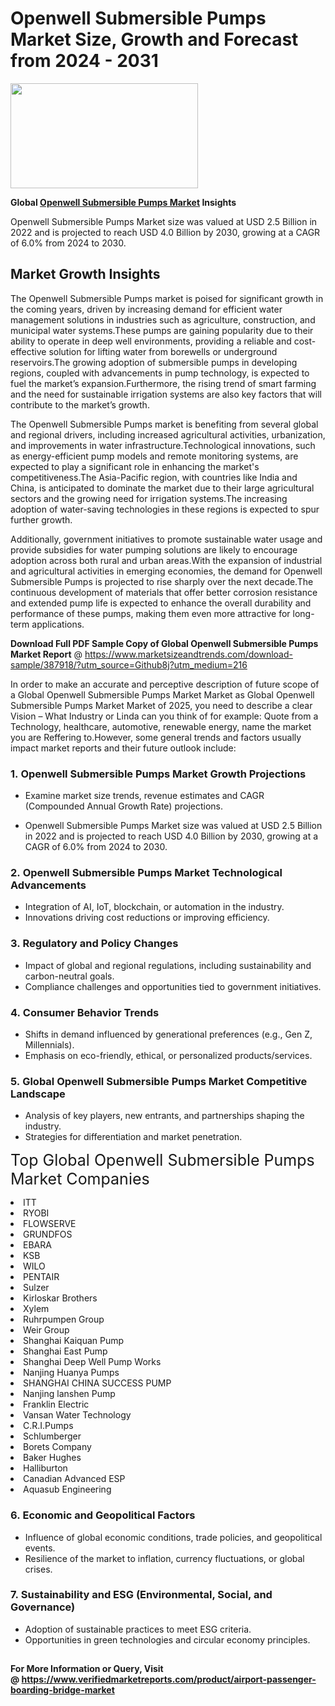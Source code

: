 <H1>Openwell Submersible Pumps Market Size, Growth and Forecast from 2024 - 2031</H1><img class="aligncenter size-medium wp-image-584254" src="https://thirdeyenews.in/wp-content/uploads/2024/09/Global-Market-Research-300x168.jpeg" alt="" width="300" height="168" /><p><strong>Global&nbsp;<a href="https://www.marketsizeandtrends.com/download-sample/387918/?utm_source=Github8j?utm_medium=216">Openwell Submersible Pumps Market</a> Insights</strong></p><p>Openwell Submersible Pumps Market size was valued at USD 2.5 Billion in 2022 and is projected to reach USD 4.0 Billion by 2030, growing at a CAGR of 6.0% from 2024 to 2030.</p><p><h2>Market Growth Insights</h2> <p>The Openwell Submersible Pumps market is poised for significant growth in the coming years, driven by increasing demand for efficient water management solutions in industries such as agriculture, construction, and municipal water systems.These pumps are gaining popularity due to their ability to operate in deep well environments, providing a reliable and cost-effective solution for lifting water from borewells or underground reservoirs.The growing adoption of submersible pumps in developing regions, coupled with advancements in pump technology, is expected to fuel the market’s expansion.Furthermore, the rising trend of smart farming and the need for sustainable irrigation systems are also key factors that will contribute to the market’s growth.</p> <p>The Openwell Submersible Pumps market is benefiting from several global and regional drivers, including increased agricultural activities, urbanization, and improvements in water infrastructure.Technological innovations, such as energy-efficient pump models and remote monitoring systems, are expected to play a significant role in enhancing the market's competitiveness.The Asia-Pacific region, with countries like India and China, is anticipated to dominate the market due to their large agricultural sectors and the growing need for irrigation systems.The increasing adoption of water-saving technologies in these regions is expected to spur further growth.</p> <p>Additionally, government initiatives to promote sustainable water usage and provide subsidies for water pumping solutions are likely to encourage adoption across both rural and urban areas.With the expansion of industrial and agricultural activities in emerging economies, the demand for Openwell Submersible Pumps is projected to rise sharply over the next decade.The continuous development of materials that offer better corrosion resistance and extended pump life is expected to enhance the overall durability and performance of these pumps, making them even more attractive for long-term applications.</p> <p><span class=""><strong>Download Full PDF Sample Copy of Global Openwell Submersible Pumps Market Report</strong> @ <a href="https://www.marketsizeandtrends.com/download-sample/387918/?utm_source=Github8j?utm_medium=216" target="_blank">https://www.marketsizeandtrends.com/download-sample/387918/?utm_source=Github8j?utm_medium=216</a></span></p><p>In order to make an accurate and perceptive description of future scope of a Global&nbsp;Openwell Submersible Pumps Market Market as Global&nbsp;Openwell Submersible Pumps Market Market of 2025, you need to describe a clear Vision &ndash; What Industry or Linda can you think of for example: Quote from a Technology, healthcare, automotive, renewable energy, name the market you are Reffering to.However, some general trends and factors usually impact market reports and their future outlook include:</p><h3>1.&nbsp;<strong>Openwell Submersible Pumps Market Growth Projections</strong></h3><ul><li>Examine market size trends, revenue estimates and CAGR (Compounded Annual Growth Rate) projections.</li><li><p>Openwell Submersible Pumps Market size was valued at USD 2.5 Billion in 2022 and is projected to reach USD 4.0 Billion by 2030, growing at a CAGR of 6.0% from 2024 to 2030.</p></li></ul><h3>2.&nbsp;<strong>Openwell Submersible Pumps Market Technological Advancements</strong></h3><ul><li>Integration of AI, IoT, blockchain, or automation in the industry.</li><li>Innovations driving cost reductions or improving efficiency.</li></ul><h3>3.&nbsp;<strong>Regulatory and Policy Changes</strong></h3><ul><li>Impact of global and regional regulations, including sustainability and carbon-neutral goals.</li><li>Compliance challenges and opportunities tied to government initiatives.</li></ul><h3>4.&nbsp;<strong>Consumer Behavior Trends</strong></h3><ul><li>Shifts in demand influenced by generational preferences (e.g., Gen Z, Millennials).</li><li>Emphasis on eco-friendly, ethical, or personalized products/services.</li></ul><h3>5.&nbsp;<strong>Global Openwell Submersible Pumps Market Competitive Landscape</strong></h3><ul><li>Analysis of key players, new entrants, and partnerships shaping the industry.</li><li>Strategies for differentiation and market penetration.</li></ul><p data-pm-slice="1 1 []"><span style="color: inherit; font-family: inherit; font-size: 25px;">Top Global Openwell Submersible Pumps Market Companies</span></p><div class="" data-test-id=""><p><li>ITT</li><li> RYOBI</li><li> FLOWSERVE</li><li> GRUNDFOS</li><li> EBARA</li><li> KSB</li><li> WILO</li><li> PENTAIR</li><li> Sulzer</li><li> Kirloskar Brothers</li><li> Xylem</li><li> Ruhrpumpen Group</li><li> Weir Group</li><li> Shanghai Kaiquan Pump</li><li> Shanghai East Pump</li><li> Shanghai Deep Well Pump Works</li><li> Nanjing Huanya Pumps</li><li> SHANGHAI CHINA SUCCESS PUMP</li><li> Nanjing lanshen Pump</li><li> Franklin Electric</li><li> Vansan Water Technology</li><li> C.R.I.Pumps</li><li> Schlumberger</li><li> Borets Company</li><li> Baker Hughes</li><li> Halliburton</li><li> Canadian Advanced ESP</li><li> Aquasub Engineering</li></p></div><h3>6.&nbsp;<strong>Economic and Geopolitical Factors</strong></h3><ul><li>Influence of global economic conditions, trade policies, and geopolitical events.</li><li>Resilience of the market to inflation, currency fluctuations, or global crises.</li></ul><h3>7.&nbsp;<strong>Sustainability and ESG (Environmental, Social, and Governance)</strong></h3><ul><li>Adoption of sustainable practices to meet ESG criteria.</li><li>Opportunities in green technologies and circular economy principles.</li></ul><h2><strong style="font-size: 14px;">For More Information or Query, Visit @&nbsp;</strong><a style="background-color: #ffffff; font-size: 14px;" href="https://www.marketsizeandtrends.com/report/openwell-submersible-pumps-market/" target="_blank">https://www.verifiedmarketreports.com/product/airport-passenger-boarding-bridge-market</a></h2>